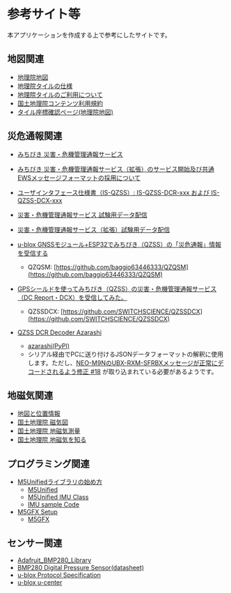 # 参考サイト等

本アプリケーションを作成する上で参考にしたサイトです。

## 地図関連

- [地理院地図](https://maps.gsi.go.jp/help/howtouse.html)
- [地理院タイルの仕様](https://maps.gsi.go.jp/development/siyou.html)
- [地理院タイルのご利用について](https://maps.gsi.go.jp/development/ichiran.html)
- [国土地理院コンテンツ利用規約](https://www.gsi.go.jp/kikakuchousei/kikakuchousei40182.html)
- [タイル座標確認ページ(地理院地図)](https://maps.gsi.go.jp/development/tileCoordCheck.html#16/35.6104/139.5950)

## 災危通報関連

- [みちびき 災害・危機管理通報サービス](https://qzss.go.jp/technical/system/dcr.html)
- [みちびき 災害・危機管理通報サービス（拡張）のサービス開始及び共通EWSメッセージフォーマットの採用について](https://qzss.go.jp/info/information/dcx_240401.html)
- [ユーザインタフェース仕様書（IS-QZSS）: IS-QZSS-DCR-xxx および IS-QZSS-DCX-xxx](https://qzss.go.jp/technical/download/ps-is-qzss.html)
- [災害・危機管理通報サービス 試験用データ配信](https://qzss.go.jp/technical/dod/dc-report/test-data-distribution.html)
- [災害・危機管理通報サービス（拡張）試験用データ配信](https://qzss.go.jp/technical/dod/dc-report/dcx-test-data-distribution.html)

- [u-blox GNSSモジュール+ESP32でみちびき（QZSS）の「災危通報」情報を受信する](https://qiita.com/ta-oot/items/d721de91bfcbd952574b)
  - QZQSM: [https://github.com/baggio63446333/QZQSM](https://github.com/baggio63446333/QZQSM)
- [GPSシールドを使ってみちびき（QZSS）の災害・危機管理通報サービス（DC Report・DCX）を受信してみた。](https://www.switch-science.com/blogs/magazine/gps-qzss-dc-report-dcx-receiving)
  - QZSSDCX: [https://github.com/SWITCHSCIENCE/QZSSDCX](https://github.com/SWITCHSCIENCE/QZSSDCX)
- [QZSS DCR Decoder Azarashi](https://github.com/nbtk/azarashi)
  - [azarashi(PyPI)](https://pypi.org/project/azarashi/)
  - シリアル経由でPCに送り付けるJSONデータフォーマットの解釈に使用します。ただし、[NEO-M9NのUBX-RXM-SFRBXメッセージが正常にデコードされるよう修正 #18](https://github.com/nbtk/azarashi/pull/18) が取り込まれている必要があるようです。

## 地磁気関連

- [地図と位置情報](https://internet.watch.impress.co.jp/docs/column/chizu3/1431412.html)
- [国土地理院 磁気図](https://www.gsi.go.jp/buturisokuchi/menu03_magnetic_chart.html)
- [国土地理院 地磁気測量](https://vldb.gsi.go.jp/sokuchi/geomag/menu_04/index.html)
- [国土地理院 地磁気を知る](https://www.gsi.go.jp/buturisokuchi/menu01_index.html)

## プログラミング関連

- [M5Unifiedライブラリの始め方](https://docs.m5stack.com/ja/arduino/m5unified/helloworld)
  - [M5Unified](https://github.com/m5stack/M5Unified)
  - [M5Unified IMU Class](https://docs.m5stack.com/en/arduino/m5unified/imu_class)
  - [IMU sample Code](https://github.com/m5stack/M5Unified/blob/master/examples/Basic/Imu/Imu.ino)
- [M5GFX Setup](https://docs.m5stack.com/ja/arduino/m5gfx/m5gfx)
  - [M5GFX](https://github.com/M5Stack/M5GFX)

## センサー関連

- [Adafruit_BMP280_Library](https://github.com/adafruit/Adafruit_BMP280_Library/tree/master)
- [BMP280 Digital Pressure Sensor(datasheet)](https://cdn-shop.adafruit.com/datasheets/BST-BMP280-DS001-11.pdf)
- [u-blox Protocol Specification](https://m5stack.oss-cn-shenzhen.aliyuncs.com/resource/docs/products/module/GNSS%20Module/u-blox8-M8_ReceiverDescrProtSpec__UBX-13003221__Public.pdf)
- [u-blox u-center](https://www.u-blox.com/en/product/u-center)
